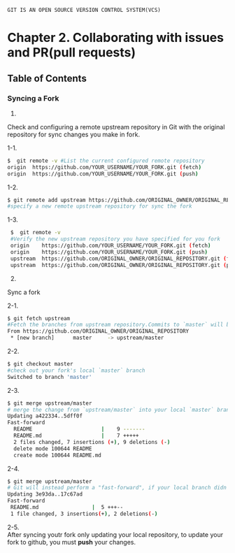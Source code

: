     GIT IS AN OPEN SOURCE VERSION CONTROL SYSTEM(VCS) 
    
# Chapter 2. Collaborating with issues and PR(pull requests) #  

## Table of Contents ##  


### Syncing a Fork ###  

1. 
Check and configuring a remote upstream repository in Git with the original repository for sync changes you make in fork.  


1-1. 
 ```bash 
 $  git remote -v #List the current configured remote repository 
origin  https://github.com/YOUR_USERNAME/YOUR_FORK.git (fetch)
origin  https://github.com/YOUR_USERNAME/YOUR_FORK.git (push)  
  ```  

1-2. 
```bash  
$ git remote add upstream https://github.com/ORIGINAL_OWNER/ORIGINAL_REPOSITORY.git  
#specify a new remote upstream repository for sync the fork  
```   

1-3.  
```bash 
 $  git remote -v  
 #Verify the new upstream repository you have specified for you fork  
 origin    https://github.com/YOUR_USERNAME/YOUR_FORK.git (fetch)
 origin    https://github.com/YOUR_USERNAME/YOUR_FORK.git (push)
 upstream  https://github.com/ORIGINAL_OWNER/ORIGINAL_REPOSITORY.git (fetch)
 upstream  https://github.com/ORIGINAL_OWNER/ORIGINAL_REPOSITORY.git (push) 
```  

2. 
Sync a fork  

2-1.  
```bash 
$ git fetch upstream  
#Fetch the branches from upstream repository.Commits to `master` will be stored in a local branch `upstream\master`.  
From https://github.com/ORIGINAL_OWNER/ORIGINAL_REPOSITORY
 * [new branch]      master     -> upstream/master   
```  

2-2.  
```bash  
$ git checkout master  
#check out your fork's local `master` branch  
Switched to branch 'master'
```  

2-3.  
```bash  
$ git merge upstream/master  
# merge the change from `upstream/master` into your local `master` branch. This brings your fork's `master` branch into sync with the upstream repository, without losing your local changes.    
Updating a422334..5dff0f  
Fast-forward  
  README                      |    9 -------
  README.md                   |    7 +++++  
  2 files changed, 7 insertions (+), 9 deletions (-)  
  delete mode 100644 README  
  create mode 100644 README.md  
```  

2-4.  
```bash  
$ git merge upstream/master  
# Git will instead perform a "fast-forward", if your local branch didn't have any unique commits.    
Updating 3e93da..17c67ad  
Fast-forward  
 README.md                 |  5 +++-- 
 1 file changed, 3 insertions(+), 2 deletions(-)  
```  

2-5.  
After syncing youtr fork only updating your local repository, to update your fork to github, you must **push** your changes.  
